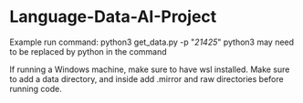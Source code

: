 # Language-Data-AI-Project

Example run command: python3 get_data.py -p "*21425*"
python3 may need to be replaced by python in the command

If running a Windows machine, make sure to have wsl installed.
Make sure to add a data directory, and inside add .mirror and raw directories before running code.